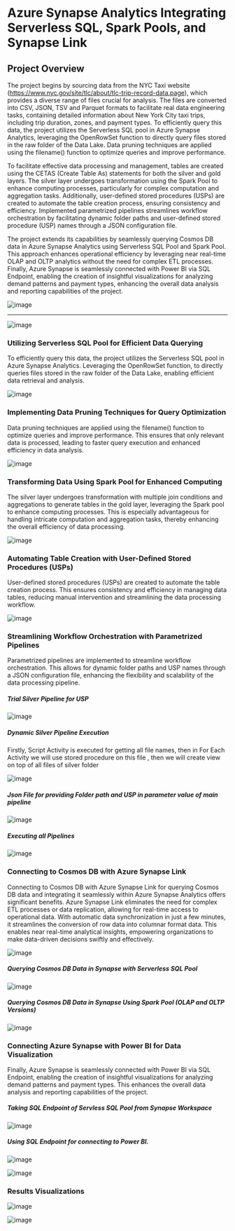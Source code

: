 # Azure Synapse Analytics Integrating Serverless SQL, Spark Pools, and Synapse Link

## Project Overview 

The project begins by sourcing data from the NYC Taxi website (https://www.nyc.gov/site/tlc/about/tlc-trip-record-data.page), which provides a diverse range of files crucial for analysis. The files are converted into CSV, JSON, TSV and Parquet formats to facilitate real data engineering tasks, containing detailed information about New York City taxi trips, including trip duration, zones, and payment types. To efficiently query this data, the project utilizes the Serverless SQL pool in Azure Synapse Analytics, leveraging the OpenRowSet function to directly query files stored in the raw folder of the Data Lake. Data pruning techniques are applied using the filename() function to optimize queries and improve performance.

To facilitate effective data processing and management, tables are created using the CETAS (Create Table As) statements for both the silver and gold layers. The silver layer undergoes transformation using the Spark Pool to enhance computing processes, particularly for complex computation and aggregation tasks. Additionally, user-defined stored procedures (USPs) are created to automate the table creation process, ensuring consistency and efficiency. Implemented parametrized pipelines streamlines workflow orchestration by facilitating dynamic folder paths and user-defined stored procedure (USP) names through a JSON configuration file.

The project extends its capabilities by seamlessly querying Cosmos DB data in Azure Synapse Analytics using Serverless SQL Pool and Spark Pool. This approach enhances operational efficiency by leveraging near real-time OLAP and OLTP analytics without the need for complex ETL processes. Finally, Azure Synapse is seamlessly connected with Power BI via SQL Endpoint, enabling the creation of insightful visualizations for analyzing demand patterns and payment types, enhancing the overall data analysis and reporting capabilities of the project.

![image](https://github.com/sameerhussai230/Unified_Data_Processing_Framework_on_Azure_Synapse/assets/85198601/732e2dd2-5420-4ed5-989c-98ede929e275)

 ------
 
 ![image](https://github.com/sameerhussai230/Unified_Data_Processing_Framework_on_Azure_Synapse/assets/85198601/c612723a-7256-4c6d-879d-93218dc44f80)


### Utilizing Serverless SQL Pool for Efficient Data Querying

To efficiently query this data, the project utilizes the Serverless SQL pool in Azure Synapse Analytics. Leveraging the OpenRowSet function, to directly queries files stored in the raw folder of the Data Lake, enabling efficient data retrieval and analysis.

![image](https://github.com/sameerhussai230/Unified_Data_Processing_Framework_on_Azure_Synapse/assets/85198601/93410a28-2781-40a4-8079-c96bcbfdfa44)
 

### Implementing Data Pruning Techniques for Query Optimization

Data pruning techniques are applied using the filename() function to optimize queries and improve performance. This ensures that only relevant data is processed, leading to faster query execution and enhanced efficiency in data analysis.

 ![image](https://github.com/sameerhussai230/Unified_Data_Processing_Framework_on_Azure_Synapse/assets/85198601/e195e2f0-bf33-47f2-b434-d248bca174a8)



### Transforming Data Using Spark Pool for Enhanced Computing

The silver layer undergoes transformation with multiple join conditions and aggregations to generate tables in the gold layer, leveraging the Spark pool to enhance computing processes. This is especially advantageous for handling intricate computation and aggregation tasks, thereby enhancing the overall efficiency of data processing.
 
![image](https://github.com/sameerhussai230/Unified_Data_Processing_Framework_on_Azure_Synapse/assets/85198601/7e082d1f-3563-4bd0-bb53-b2f11fa3467f)



### Automating Table Creation with User-Defined Stored Procedures (USPs)

User-defined stored procedures (USPs) are created to automate the table creation process. This ensures consistency and efficiency in managing data tables, reducing manual intervention and streamlining the data processing workflow.

 ![image](https://github.com/sameerhussai230/Unified_Data_Processing_Framework_on_Azure_Synapse/assets/85198601/58765135-be5f-47d8-a33b-47e757a1e733)

### Streamlining Workflow Orchestration with Parametrized Pipelines

Parametrized pipelines are implemented to streamline workflow orchestration. This allows for dynamic folder paths and USP names through a JSON configuration file, enhancing the flexibility and scalability of the data processing pipeline.

##### Trial Silver Pipeline for USP
![image](https://github.com/sameerhussai230/Unified_Data_Processing_Framework_on_Azure_Synapse/assets/85198601/5a1fcd06-d86c-4ebc-b984-0d16e10aa448)

##### Dynamic Silver Pipeline Execution

Firstly, Script Activity is executed for getting all file names, then in For Each Activity we will use stored procedure on this file , then we will create view on top of all files of silver folder 

 ![image](https://github.com/sameerhussai230/Unified_Data_Processing_Framework_on_Azure_Synapse/assets/85198601/a718f49f-819b-4ff0-b205-ffa7ef006d15)


##### Json File for providing Folder path and USP in parameter value of main pipeline

![image](https://github.com/sameerhussai230/Unified_Data_Processing_Framework_on_Azure_Synapse/assets/85198601/b5e2164b-8dec-49dd-ac0c-4beee8e68ae2)

##### Executing all Pipelines 
 
![image](https://github.com/sameerhussai230/Unified_Data_Processing_Framework_on_Azure_Synapse/assets/85198601/4f272285-1a22-4898-84df-b1278f43f2ee)


### Connecting to Cosmos DB with Azure Synapse Link

Connecting to Cosmos DB with Azure Synapse Link for querying Cosmos DB data and integrating it seamlessly within Azure Synapse Analytics offers significant benefits. Azure Synapse Link eliminates the need for complex ETL processes or data replication, allowing for real-time access to operational data. With automatic data synchronization in just a few minutes, it streamlines the conversion of row data into columnar format data. This enables near real-time analytical insights, empowering organizations to make data-driven decisions swiftly and effectively.

 ![image](https://github.com/sameerhussai230/Unified_Data_Processing_Framework_on_Azure_Synapse/assets/85198601/1aeb006a-aeaf-4b46-9766-280c0f3584cc)


##### Querying Cosmos DB Data in Synapse with Serverless SQL Pool

 ![image](https://github.com/sameerhussai230/Unified_Data_Processing_Framework_on_Azure_Synapse/assets/85198601/a842dcf7-e156-42c6-9e42-f1b6a96ad78b)


##### Querying Cosmos DB Data in Synapse Using Spark Pool (OLAP and OLTP Versions)

 ![image](https://github.com/sameerhussai230/Unified_Data_Processing_Framework_on_Azure_Synapse/assets/85198601/7f639355-1eac-4679-94e7-5191c15fa616)




### Connecting Azure Synapse with Power BI for Data Visualization

Finally, Azure Synapse is seamlessly connected with Power BI via SQL Endpoint, enabling the creation of insightful visualizations for analyzing demand patterns and payment types. This enhances the overall data analysis and reporting capabilities of the project.


##### Taking SQL Endpoint of Servless SQL Pool from Synapse Workspace 
 ![image](https://github.com/sameerhussai230/Unified_Data_Processing_Framework_on_Azure_Synapse/assets/85198601/5278b46c-4e83-4039-a1d2-7f25fb6d2555)

##### Using SQL Endpoint for connecting to Power BI.

 ![image](https://github.com/sameerhussai230/Unified_Data_Processing_Framework_on_Azure_Synapse/assets/85198601/52ba5618-dc79-4b02-af5b-09ab27a42956)

 ![image](https://github.com/sameerhussai230/Unified_Data_Processing_Framework_on_Azure_Synapse/assets/85198601/6543116f-0411-4a65-bcf5-3bdcd085f14c)


### Results Visualizations

![image](https://github.com/sameerhussai230/Unified_Data_Processing_Framework_on_Azure_Synapse/assets/85198601/73d5d31c-36dd-4b32-9fe4-86461a423479)

![image](https://github.com/sameerhussai230/Unified_Data_Processing_Framework_on_Azure_Synapse/assets/85198601/c08e6974-bfcd-4317-8866-4d233f5c0d8b)



 

 



